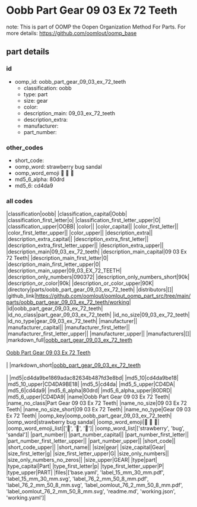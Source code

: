 # Oobb Part Gear 09 03 Ex 72 Teeth  

note: This is part of OOMP the Oopen Organization Method For Parts. For more details: https://github.com/oomlout/oomp_base

##  part details





### id
* oomp_id: oobb_part_gear_09_03_ex_72_teeth
  * classification: oobb
  * type: part
  * size: gear
  * color: 
  * description_main: 09_03_ex_72_teeth
  * description_extra: 
  * manufacturer: 
  * part_number: 

### other_codes
* short_code: 
* oomp_word: strawberry bug sandal
* oomp_word_emoji :strawberry: :bug: :sandal:
* md5_6_alpha: 80drd
* md5_6: cd4da9

### all codes 
|classification|oobb|
|classification_capital|Oobb|
|classification_first_letter|o|
|classification_first_letter_upper|O|
|classification_upper|OOBB|
|color||
|color_capital||
|color_first_letter||
|color_first_letter_upper||
|color_upper||
|description_extra||
|description_extra_capital||
|description_extra_first_letter||
|description_extra_first_letter_upper||
|description_extra_upper||
|description_main|09_03_ex_72_teeth|
|description_main_capital|09 03 Ex 72 Teeth|
|description_main_first_letter|0|
|description_main_first_letter_upper|0|
|description_main_upper|09_03_EX_72_TEETH|
|description_only_numbers|090372|
|description_only_numbers_short|90k|
|description_or_color|90k|
|description_or_color_upper|90K|
|directory|parts/oobb_part_gear_09_03_ex_72_teeth|
|distributors|[]|
|github_link|https://github.com/oomlout/oomlout_oomp_part_src/tree/main/parts/oobb_part_gear_09_03_ex_72_teeth/working|
|id|oobb_part_gear_09_03_ex_72_teeth|
|id_no_class|part_gear_09_03_ex_72_teeth|
|id_no_size|09_03_ex_72_teeth|
|id_no_type|gear_09_03_ex_72_teeth|
|manufacturer||
|manufacturer_capital||
|manufacturer_first_letter||
|manufacturer_first_letter_upper||
|manufacturer_upper||
|manufacturers|[]|
|markdown_full|[oobb_part_gear_09_03_ex_72_teeth](https://github.com/oomlout/oomlout_oomp_part_src/tree/main/parts/oobb_part_gear_09_03_ex_72_teeth/working)<br>[](https://github.com/oomlout/oomlout_oomp_part_src/tree/main/parts/oobb_part_gear_09_03_ex_72_teeth/working)<br>[Oobb Part Gear 09 03 Ex 72 Teeth](https://github.com/oomlout/oomlout_oomp_part_src/tree/main/parts/oobb_part_gear_09_03_ex_72_teeth/working)<br><br>|
|markdown_short|[oobb_part_gear_09_03_ex_72_teeth](https://github.com/oomlout/oomlout_oomp_part_src/tree/main/parts/oobb_part_gear_09_03_ex_72_teeth/working)<br><br>|
|md5|cd4da9be1869adac82634b487fd3e8bd|
|md5_10|cd4da9be18|
|md5_10_upper|CD4DA9BE18|
|md5_5|cd4da|
|md5_5_upper|CD4DA|
|md5_6|cd4da9|
|md5_6_alpha|80drd|
|md5_6_alpha_upper|80DRD|
|md5_6_upper|CD4DA9|
|name|Oobb Part Gear 09 03 Ex 72 Teeth|
|name_no_class|Part Gear 09 03 Ex 72 Teeth|
|name_no_size|09 03 Ex 72 Teeth|
|name_no_size_short|09 03 Ex 72 Teeth|
|name_no_type|Gear 09 03 Ex 72 Teeth|
|oomp_key|oomp_oobb_part_gear_09_03_ex_72_teeth|
|oomp_word|strawberry bug sandal|
|oomp_word_emoji|:strawberry: :bug: :sandal:|
|oomp_word_emoji_list|[':strawberry:', ':bug:', ':sandal:']|
|oomp_word_list|['strawberry', 'bug', 'sandal']|
|part_number||
|part_number_capital||
|part_number_first_letter||
|part_number_first_letter_upper||
|part_number_upper||
|short_code||
|short_code_upper||
|short_name||
|size|gear|
|size_capital|Gear|
|size_first_letter|g|
|size_first_letter_upper|G|
|size_only_numbers||
|size_only_numbers_no_zeros||
|size_upper|GEAR|
|type|part|
|type_capital|Part|
|type_first_letter|p|
|type_first_letter_upper|P|
|type_upper|PART|
|files|['base.yaml', 'label_15_mm_30_mm.pdf', 'label_15_mm_30_mm.svg', 'label_76_2_mm_50_8_mm.pdf', 'label_76_2_mm_50_8_mm.svg', 'label_oomlout_76_2_mm_50_8_mm.pdf', 'label_oomlout_76_2_mm_50_8_mm.svg', 'readme.md', 'working.json', 'working.yaml']|
